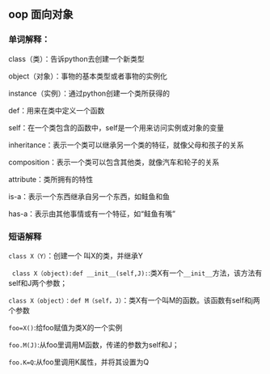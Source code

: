 ## oop 面向对象

### 单词解释：

class（类）：告诉python去创建一个新类型

object（对象）：事物的基本类型或者事物的实例化

instance（实例）：通过python创建一个类所获得的

def：用来在类中定义一个函数

self：在一个类包含的函数中，self是一个用来访问实例或对象的变量

inheritance：表示一个类可以继承另一个类的特征，就像父母和孩子的关系

composition：表示一个类可以包含其他类，就像汽车和轮子的关系

attribute：类所拥有的特性

is-a：表示一个东西继承自另一个东西，如鲑鱼和鱼

has-a：表示由其他事情或有一个特征，如“鲑鱼有嘴”

### 短语解释

`class X（Y）`：创建一个 叫X的类，并继承Y

` class X（object):def __init__(self,J):`:类X有一个`__init__`方法，该方法有self和J两个参数；

`class X（object）：def M（self，J）`：类X有一个叫M的函数。该函数有self和j两个参数

`foo=X()`:给foo赋值为类X的一个实例

`foo.M(J)`:从foo里调用M函数，传递的参数为self和J；

`foo.K=Q`:从foo里调用K属性，并将其设置为Q